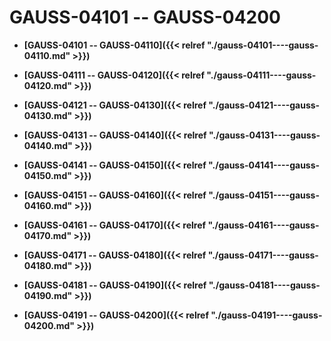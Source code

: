 # GAUSS-04101 -- GAUSS-04200<a name="ZH-CN_TOPIC_0302072934"></a>

-   **[GAUSS-04101 -- GAUSS-04110]({{< relref "./gauss-04101----gauss-04110.md" >}})**  

-   **[GAUSS-04111 -- GAUSS-04120]({{< relref "./gauss-04111----gauss-04120.md" >}})**  

-   **[GAUSS-04121 -- GAUSS-04130]({{< relref "./gauss-04121----gauss-04130.md" >}})**  

-   **[GAUSS-04131 -- GAUSS-04140]({{< relref "./gauss-04131----gauss-04140.md" >}})**  

-   **[GAUSS-04141 -- GAUSS-04150]({{< relref "./gauss-04141----gauss-04150.md" >}})**  

-   **[GAUSS-04151 -- GAUSS-04160]({{< relref "./gauss-04151----gauss-04160.md" >}})**  

-   **[GAUSS-04161 -- GAUSS-04170]({{< relref "./gauss-04161----gauss-04170.md" >}})**  

-   **[GAUSS-04171 -- GAUSS-04180]({{< relref "./gauss-04171----gauss-04180.md" >}})**  

-   **[GAUSS-04181 -- GAUSS-04190]({{< relref "./gauss-04181----gauss-04190.md" >}})**  

-   **[GAUSS-04191 -- GAUSS-04200]({{< relref "./gauss-04191----gauss-04200.md" >}})**  


